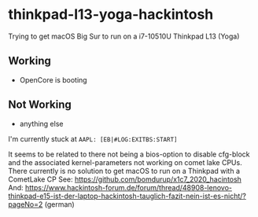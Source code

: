 # thinkpad-l13-yoga-hackintosh
Trying to get macOS Big Sur to run on a i7-10510U Thinkpad L13 (Yoga)

## Working

- OpenCore is booting

## Not Working

- anything else

I'm currently stuck at ```AAPL: [EB|#LOG:EXITBS:START]```

It seems to be related to there not being a bios-option to disable cfg-block and the associated kernel-parameters not working on comet lake CPUs.
There currently is no solution to get macOS to run on a Thinkpad with a CometLake CP
See: https://github.com/bomdurup/x1c7_2020_hacintosh
And: https://www.hackintosh-forum.de/forum/thread/48908-lenovo-thinkpad-e15-ist-der-laptop-hackintosh-tauglich-fazit-nein-ist-es-nicht/?pageNo=2 (german)
